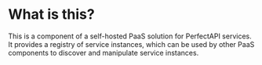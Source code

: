 # What is this?

This is a component of a self-hosted PaaS solution for PerfectAPI services.  It provides a registry of service instances, which can be used by other PaaS components to discover and manipulate service instances.